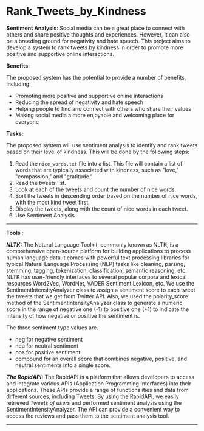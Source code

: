 # Rank_Tweets_by_Kindness
**Sentiment Analysis**: Social media can be a great place to connect with others and share positive thoughts and experiences. However, it can also be a breeding ground for negativity and hate speech. This project aims to develop a system to rank tweets by kindness in order to promote more positive and supportive online interactions.

**Benefits:**

The proposed system has the potential to provide a number of benefits, including:

- Promoting more positive and supportive online interactions
- Reducing the spread of negativity and hate speech
- Helping people to find and connect with others who share their values
- Making social media a more enjoyable and welcoming place for everyone


**Tasks:**

The proposed system will use sentiment analysis to identify and rank tweets based on their level of kindness. This will be done by the following steps:

1. Read the `nice_words.txt` file into a list. This file will contain a list of words that are typically associated with kindness, such as "love," "compassion," and "gratitude."
2. Read the tweets list. 
3. Look at each of the tweets and count the number of nice words.
4. Sort the tweets in descending order based on the number of nice words, with the most kind tweet first.
5. Display the tweets, along with the count of nice words in each tweet.
6. Use Sentiment Analysis

*****
**Tools** :

***NLTK:*** The Natural Language Toolkit, commonly known as NLTK, is a comprehensive open-source platform for building applications to process human language data.It comes with powerful text processing libraries for typical Natural Language Processing (NLP) tasks like cleaning, parsing, stemming, tagging, tokenization, classification, semantic reasoning, etc. NLTK has user-friendly interfaces to several popular corpora and lexical resources Word2Vec, WordNet, VADER Sentiment Lexicon, etc. 
We use the SentimentIntensityAnalyzer class to assign a sentiment score to each tweet the tweets that we get from Twitter API.
Also, we used the polarity_score method of the SentimentIntensityAnalyzer class to generate a numeric score in the range of
negative one (-1) to positive one (+1) to indicate the intensity of how negative or positive the sentiment is.

The three sentiment type values are.
- neg for negative sentiment
- neu for neutral sentiment
- pos for positive sentiment
- compound for an overall score that combines negative, positive, and neutral sentiments into a single score.


***The RapidAPI:*** 
The RapidAPI is a platform that allows developers to access and integrate various APIs (Application Programming Interfaces) into their applications. 
These APIs provide a range of functionalities and data from different sources, including Tweets.
By using the RapidAPI, we easily retrieved *Tweets of users* and performed sentiment analysis using the SentimentIntensityAnalyzer. 
The API can provide a convenient way to access the reviews and pass them to the sentiment analysis tool.
*****

